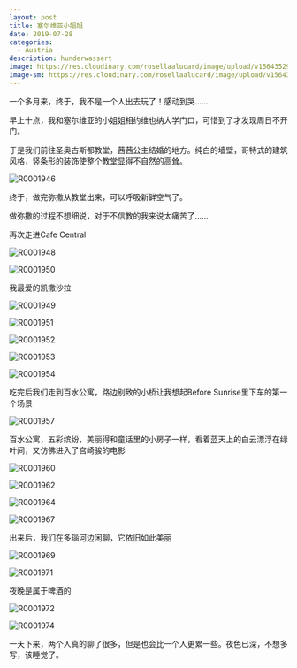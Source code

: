 ```yaml
---
layout: post
title: 塞尔维亚小姐姐
date: 2019-07-28
categories:
  - Austria
description: hunderwassert
image: https://res.cloudinary.com/rosellaalucard/image/upload/v1564352959/R0001962_oshfat.jpg
image-sm: https://res.cloudinary.com/rosellaalucard/image/upload/v1564352959/R0001962_oshfat.jpg
---
```


一个多月来，终于，我不是一个人出去玩了！感动到哭……

早上十点，我和塞尔维亚的小姐姐相约维也纳大学门口，可惜到了才发现周日不开门。

于是我们前往圣奥古斯都教堂，茜茜公主结婚的地方。纯白的墙壁，哥特式的建筑风格，竖条形的装饰使整个教堂显得不自然的高耸。

![R0001946](https://res.cloudinary.com/rosellaalucard/image/upload/v1564352941/R0001946_b4fpvr.jpg)

终于，做完弥撒从教堂出来，可以呼吸新鲜空气了。

做弥撒的过程不想细说，对于不信教的我来说太痛苦了……

再次走进Cafe Central

![R0001948](https://res.cloudinary.com/rosellaalucard/image/upload/v1564352942/R0001948_zi0kdk.jpg)

![R0001950](https://res.cloudinary.com/rosellaalucard/image/upload/v1564352944/R0001950_lhxr6y.jpg)

我最爱的凯撒沙拉

![R0001949](https://res.cloudinary.com/rosellaalucard/image/upload/v1564352944/R0001949_ajbsuu.jpg)

![R0001951](https://res.cloudinary.com/rosellaalucard/image/upload/v1564352944/R0001951_ffu1b0.jpg)

![R0001952](https://res.cloudinary.com/rosellaalucard/image/upload/v1564352945/R0001952_oywkzm.jpg)

![R0001953](https://res.cloudinary.com/rosellaalucard/image/upload/v1564352947/R0001953_r6q0tn.jpg)

![R0001954](https://res.cloudinary.com/rosellaalucard/image/upload/v1564352957/R0001954_xmamsj.jpg)

吃完后我们走到百水公寓，路边别致的小桥让我想起Before Sunrise里下车的第一个场景

![R0001957](https://res.cloudinary.com/rosellaalucard/image/upload/v1564352955/R0001957_bropuo.jpg)

百水公寓，五彩缤纷，美丽得和童话里的小房子一样，看着蓝天上的白云漂浮在绿叶间，又仿佛进入了宫崎骏的电影

![R0001960](https://res.cloudinary.com/rosellaalucard/image/upload/v1564352947/R0001960_e3qqsl.jpg)

![R0001962](https://res.cloudinary.com/rosellaalucard/image/upload/v1564352959/R0001962_oshfat.jpg)

![R0001964](https://res.cloudinary.com/rosellaalucard/image/upload/v1564352934/R0001964_rt7nt2.jpg)

![R0001967](https://res.cloudinary.com/rosellaalucard/image/upload/v1564352936/R0001967_o5wmcz.jpg)

出来后，我们在多瑙河边闲聊，它依旧如此美丽

![R0001969](https://res.cloudinary.com/rosellaalucard/image/upload/v1564352939/R0001969_a4a1up.jpg)

![R0001971](https://res.cloudinary.com/rosellaalucard/image/upload/v1564352938/R0001971_pvpzsy.jpg)

夜晚是属于啤酒的

![R0001972](https://res.cloudinary.com/rosellaalucard/image/upload/v1564352940/R0001972_jupyoz.jpg)

![R0001974](https://res.cloudinary.com/rosellaalucard/image/upload/v1564352941/R0001974_uwcuqm.jpg)

一天下来，两个人真的聊了很多，但是也会比一个人更累一些。夜色已深，不想多写，该睡觉了。